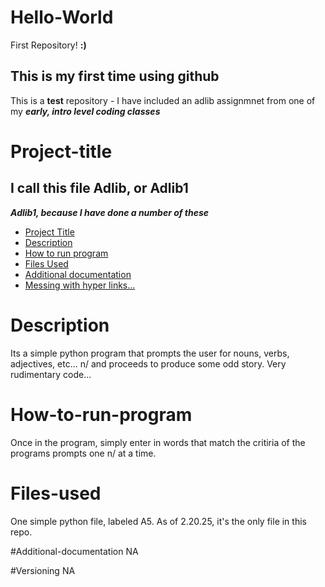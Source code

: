 # Hello-World
First Repository! **:)**
## This is my first time using github
This is a **test** repository - I have included an adlib assignmnet from one of my ***early, intro level coding classes***

# Project-title
## I call this file Adlib, or Adlib1
***Adlib1, because I have done a number of these***

- [Project Title](#Project-title) 
- [Description](#Description)
- [How to run program](#How-to-run-program)
- [Files Used](#Files-Used)
- [Additional documentation](#Additional-documentation)
- [Messing with hyper links...](#Versioning)

# Description
Its a simple python program that prompts the user for nouns, verbs, adjectives, etc... n/
and proceeds to produce some odd story. Very rudimentary code...

# How-to-run-program
Once in the program, simply enter in words that match the critiria of the programs prompts one n/
at a time. 

# Files-used
One simple python file, labeled A5. As of 2.20.25, it's the only file in this repo.

#Additional-documentation 
NA

#Versioning 
NA

